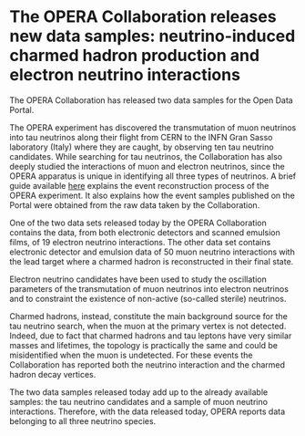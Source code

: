 # The OPERA Collaboration releases new data samples: neutrino-induced charmed hadron production and electron neutrino interactions

The OPERA Collaboration has released two data samples for the Open Data Portal.

The OPERA experiment has discovered the transmutation of muon neutrinos into tau neutrinos along their flight from CERN to the INFN Gran Sasso laboratory (Italy) where they are caught, by observing ten tau neutrino candidates. While searching for tau neutrinos, the Collaboration has also deeply studied the interactions of muon and electron neutrinos, since the OPERA apparatus is unique in identifying all three types of neutrinos. A brief guide available [here](http://opendata-dev.cern.ch/docs/opera-event-reconstruction) explains the event reconstruction process of the OPERA experiment. It also explains how the event samples published on the Portal were obtained from the raw data taken by the Collaboration.

One of the two data sets released today by the OPERA Collaboration contains the data, from both electronic detectors and scanned emulsion films, of 19 electron neutrino interactions. The other data set contains electronic detector and emulsion data of 50 muon neutrino interactions with the lead target where a charmed hadron is reconstructed in their final state.

Electron neutrino candidates have been used to study the oscillation parameters of the transmutation of muon neutrinos into electron neutrinos and to constraint the existence of non-active (so-called sterile) neutrinos.

Charmed hadrons, instead, constitute the main background source for the tau neutrino search, when the muon at the primary vertex is not detected. Indeed, due to fact that charmed hadrons and tau leptons have very similar masses and lifetimes, the topology is practically the same and could be misidentified when the muon is undetected. For these events the Collaboration has reported both the neutrino interaction and the charmed hadron decay vertices.

The two data samples released today add up to the already available samples: the tau neutrino candidates and a sample of muon neutrino interactions. Therefore, with the data released today, OPERA reports data belonging to all three neutrino species. 
